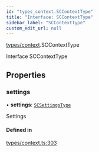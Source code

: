 ```yaml
---
id: "types_context.SCContextType"
title: "Interface: SCContextType"
sidebar_label: "SCContextType"
custom_edit_url: null
---
```


[types/context](../modules/types_context).SCContextType

Interface SCContextType

## Properties

### settings

• **settings**: [`SCSettingsType`](types_context.SCSettingsType)

Settings

#### Defined in

[types/context.ts:303](https://github.com/selfcommunity/community-ui/blob/487fa8c/packages/sc-core/src/types/context.ts#L303)
